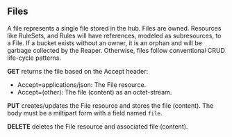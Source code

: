 ## Files ##

A file represents a single file stored in the hub. Files are owned. Resources like RuleSets,
and Rules will have references, modeled as subresources, to a File. If a bucket exists without an owner, 
it is an orphan and will be garbage collected by the Reaper. Otherwise, files follow conventional CRUD 
life-cycle patterns.

**GET** returns the file based on the Accept header:
- Accept=applications/json: The File resource.
- Accept=(other): The file (content) as an octet-stream.

**PUT** creates/updates the File resource and stores the file (content).
The body must be a miltipart form with a field named `file`.

**DELETE** deletes the File resource and associated file (content).

